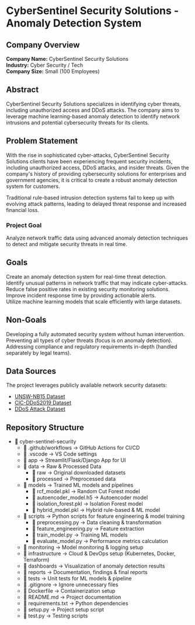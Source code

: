 # CyberSentinel Security Solutions - Anomaly Detection System

## Company Overview  
**Company Name:** CyberSentinel Security Solutions  
**Industry:** Cyber Security / Tech  
**Company Size:** Small (100 Employees)  

## Abstract  
CyberSentinel Security Solutions specializes in identifying cyber threats, including unauthorized access and DDoS attacks. The company aims to leverage machine learning-based anomaly detection to identify network intrusions and potential cybersecurity threats for its clients.

## Problem Statement  
With the rise in sophisticated cyber-attacks, CyberSentinel Security Solutions clients have been experiencing frequent security incidents, including unauthorized access, DDoS attacks, and insider threats. Given the company's history of providing cybersecurity solutions for enterprises and government agencies, it is critical to create a robust anomaly detection system for customers.  

Traditional rule-based intrusion detection systems fail to keep up with evolving attack patterns, leading to delayed threat response and increased financial loss.  

### **Project Goal**  
Analyze network traffic data using advanced anomaly detection techniques to detect and mitigate security threats in real time.

## Goals  
 Create an anomaly detection system for real-time threat detection.  
 Identify unusual patterns in network traffic that may indicate cyber-attacks.  
 Reduce false positive rates in existing security monitoring solutions.  
 Improve incident response time by providing actionable alerts.  
 Utilize machine learning models that scale efficiently with large datasets.  

## Non-Goals  
 Developing a fully automated security system without human intervention.  
 Preventing all types of cyber threats (focus is on anomaly detection).  
 Addressing compliance and regulatory requirements in-depth (handled separately by legal teams).  

## Data Sources  
The project leverages publicly available network security datasets:  
- [UNSW-NB15 Dataset](https://www.kaggle.com/datasets/mrwellsdavid/unsw-nb15/data)  
- [CIC-DDoS2019 Dataset](https://www.kaggle.com/datasets/aymenabb/ddos-evaluation-dataset-cic-ddos2019)  
- [DDoS Attack Dataset](https://www.kaggle.com/datasets/devendra416/ddos-datasets)  

## Repository Structure  

- 📂 cyber-sentinel-security
  - 📂 .github/workflows   → GitHub Actions for CI/CD
  - 📂 .vscode   → VS Code settings
  - 📂 app   → Streamlit/Flask/Django App for UI
  - 📂 data   → Raw & Processed Data
    - 📂 raw   → Original downloaded datasets
    - 📂 processed   → Preprocessed data
  - 📂 models   → Trained ML models and pipelines
    - 📄 rcf_model.pkl   → Random Cut Forest model
    - 📄 autoencoder_model.h5   → Autoencoder model
    - 📄 isolation_forest.pkl   → Isolation Forest model
    - 📄 hybrid_model.pkl   → Hybrid rule-based & ML model
  - 📂 scripts   → Python scripts for feature engineering & model training
    - 📄 preprocessing.py   → Data cleaning & transformation
    - 📄 feature_engineering.py   → Feature extraction
    - 📄 train_model.py   → Training ML models
    - 📄 evaluate_model.py   → Performance metrics calculation
  - 📂 monitoring   → Model monitoring & logging setup
  - 📂 infrastructure   → Cloud & DevOps setup (Kubernetes, Docker, Terraform)
  - 📂 dashboards   → Visualization of anomaly detection results
  - 📂 reports   → Documentation, findings & final reports
  - 📂 tests   → Unit tests for ML models & pipeline
  - 📄 .gitignore   → Ignore unnecessary files
  - 📄 Dockerfile   → Containerization setup
  - 📄 README.md   → Project documentation
  - 📄 requirements.txt   → Python dependencies
  - 📄 setup.py   → Project setup script
  - 📄 test.py   → Testing scripts
